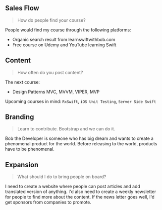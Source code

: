 ## Sales Flow
> How do people find your course?

People would find my course through the following platforms:
- Organic search result from learnswiftwithbob.com
- Free course on Udemy and YouTube learning Swift



## Content
> How often do you post content?

The next course:
- Design Patterns MVC, MVVM, VIPER, MVP

Upcoming courses in mind:
`RxSwift`, `iOS Unit Testing`, `Server Side Swift`

## Branding
> Learn to contribute. Bootstrap and we can do it.

Bob the Developer is someone who has big dream and wants to create a phenomenal product for the world. Before releasing to the world, products have to be phenomenal.

## Expansion
> What should I do to bring people on board?

I need to create a website where people can post articles and add translated version of anything. I'd also need to create a weekly newsletter for people to find more about the content. If the news letter goes well, I'd get sponsors from companies to promote.
